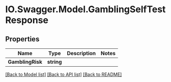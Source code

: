 # IO.Swagger.Model.GamblingSelfTestResponse
## Properties

Name | Type | Description | Notes
------------ | ------------- | ------------- | -------------
**GamblingRisk** | **string** |  | 

[[Back to Model list]](../README.md#documentation-for-models) [[Back to API list]](../README.md#documentation-for-api-endpoints) [[Back to README]](../README.md)

